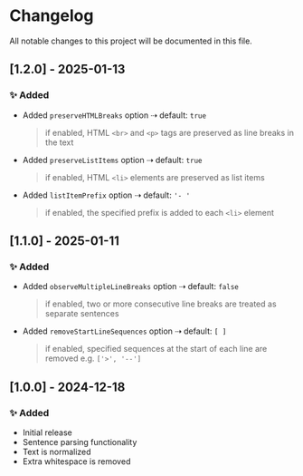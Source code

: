 # Changelog

All notable changes to this project will be documented in this file.

## [1.2.0] - 2025-01-13
### ✨ Added
- Added `preserveHTMLBreaks` option ⇢ default: `true`
    > if enabled, HTML `<br>` and `<p>` tags are preserved as line breaks in the text
- Added `preserveListItems` option ⇢ default: `true`
    > if enabled, HTML `<li>` elements are preserved as list items
- Added `listItemPrefix` option ⇢ default: `'- '`
    > if enabled, the specified prefix is added to each `<li>` element

## [1.1.0] - 2025-01-11
### ✨ Added
- Added `observeMultipleLineBreaks` option ⇢ default: `false`
    > if enabled, two or more consecutive line breaks are treated as separate sentences
- Added `removeStartLineSequences` option ⇢ default: `[ ]`
    > if enabled, specified sequences at the start of each line are removed
    > e.g. `['>', '--']`

## [1.0.0] - 2024-12-18
### ✨ Added
- Initial release
- Sentence parsing functionality
- Text is normalized
- Extra whitespace is removed

